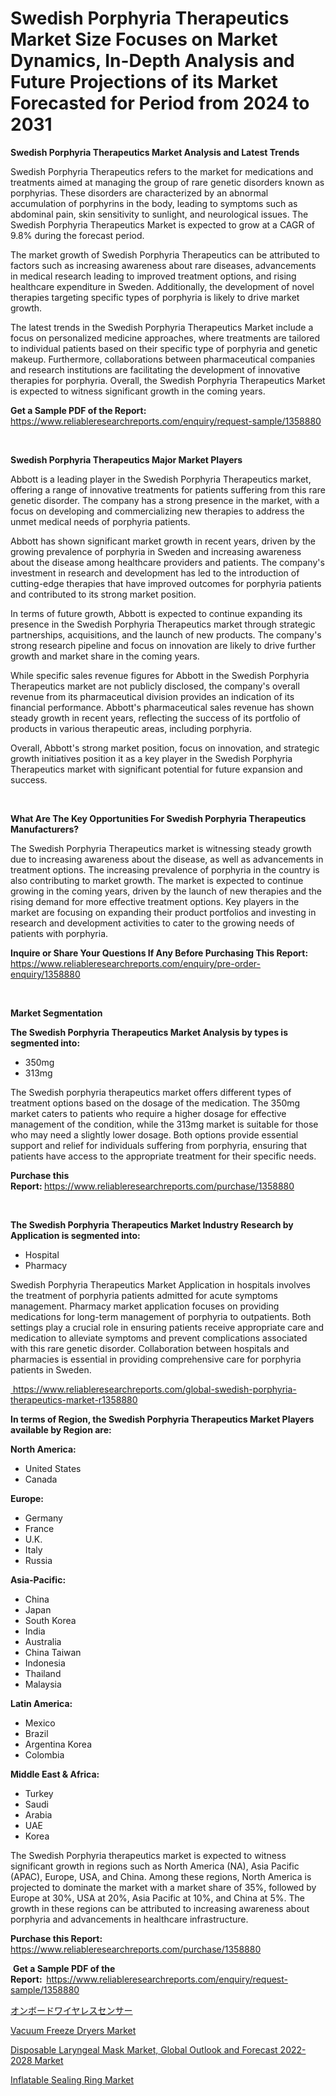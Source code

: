 <p><h1>Swedish Porphyria Therapeutics Market Size Focuses on Market Dynamics, In-Depth Analysis and Future Projections of its Market Forecasted for Period from 2024 to 2031</h1></p><p><strong>Swedish Porphyria Therapeutics Market Analysis and Latest Trends</strong></p>
<p><p>Swedish Porphyria Therapeutics refers to the market for medications and treatments aimed at managing the group of rare genetic disorders known as porphyrias. These disorders are characterized by an abnormal accumulation of porphyrins in the body, leading to symptoms such as abdominal pain, skin sensitivity to sunlight, and neurological issues. The Swedish Porphyria Therapeutics Market is expected to grow at a CAGR of 9.8% during the forecast period.</p><p>The market growth of Swedish Porphyria Therapeutics can be attributed to factors such as increasing awareness about rare diseases, advancements in medical research leading to improved treatment options, and rising healthcare expenditure in Sweden. Additionally, the development of novel therapies targeting specific types of porphyria is likely to drive market growth.</p><p>The latest trends in the Swedish Porphyria Therapeutics Market include a focus on personalized medicine approaches, where treatments are tailored to individual patients based on their specific type of porphyria and genetic makeup. Furthermore, collaborations between pharmaceutical companies and research institutions are facilitating the development of innovative therapies for porphyria. Overall, the Swedish Porphyria Therapeutics Market is expected to witness significant growth in the coming years.</p></p>
<p><strong>Get a Sample PDF of the Report:&nbsp;</strong> <a href="https://www.reliableresearchreports.com/enquiry/request-sample/1358880">https://www.reliableresearchreports.com/enquiry/request-sample/1358880</a></p>
<p>&nbsp;</p>
<p><strong>Swedish Porphyria Therapeutics Major Market Players</strong></p>
<p><p>Abbott is a leading player in the Swedish Porphyria Therapeutics market, offering a range of innovative treatments for patients suffering from this rare genetic disorder. The company has a strong presence in the market, with a focus on developing and commercializing new therapies to address the unmet medical needs of porphyria patients.</p><p>Abbott has shown significant market growth in recent years, driven by the growing prevalence of porphyria in Sweden and increasing awareness about the disease among healthcare providers and patients. The company's investment in research and development has led to the introduction of cutting-edge therapies that have improved outcomes for porphyria patients and contributed to its strong market position.</p><p>In terms of future growth, Abbott is expected to continue expanding its presence in the Swedish Porphyria Therapeutics market through strategic partnerships, acquisitions, and the launch of new products. The company's strong research pipeline and focus on innovation are likely to drive further growth and market share in the coming years.</p><p>While specific sales revenue figures for Abbott in the Swedish Porphyria Therapeutics market are not publicly disclosed, the company's overall revenue from its pharmaceutical division provides an indication of its financial performance. Abbott's pharmaceutical sales revenue has shown steady growth in recent years, reflecting the success of its portfolio of products in various therapeutic areas, including porphyria.</p><p>Overall, Abbott's strong market position, focus on innovation, and strategic growth initiatives position it as a key player in the Swedish Porphyria Therapeutics market with significant potential for future expansion and success.</p></p>
<p>&nbsp;</p>
<p><strong>What Are The Key Opportunities For Swedish Porphyria Therapeutics Manufacturers?</strong></p>
<p><p>The Swedish Porphyria Therapeutics market is witnessing steady growth due to increasing awareness about the disease, as well as advancements in treatment options. The increasing prevalence of porphyria in the country is also contributing to market growth. The market is expected to continue growing in the coming years, driven by the launch of new therapies and the rising demand for more effective treatment options. Key players in the market are focusing on expanding their product portfolios and investing in research and development activities to cater to the growing needs of patients with porphyria.</p></p>
<p><strong>Inquire or Share Your Questions If Any Before Purchasing This Report:</strong> <a href="https://www.reliableresearchreports.com/enquiry/pre-order-enquiry/1358880">https://www.reliableresearchreports.com/enquiry/pre-order-enquiry/1358880</a></p>
<p>&nbsp;</p>
<p><strong>Market Segmentation</strong></p>
<p><strong>The Swedish Porphyria Therapeutics Market Analysis by types is segmented into:</strong></p>
<p><ul><li>350mg</li><li>313mg</li></ul></p>
<p><p>The Swedish porphyria therapeutics market offers different types of treatment options based on the dosage of the medication. The 350mg market caters to patients who require a higher dosage for effective management of the condition, while the 313mg market is suitable for those who may need a slightly lower dosage. Both options provide essential support and relief for individuals suffering from porphyria, ensuring that patients have access to the appropriate treatment for their specific needs.</p></p>
<p><strong>Purchase this Report:&nbsp;</strong><a href="https://www.reliableresearchreports.com/purchase/1358880">https://www.reliableresearchreports.com/purchase/1358880</a></p>
<p>&nbsp;</p>
<p><strong>The Swedish Porphyria Therapeutics Market Industry Research by Application is segmented into:</strong></p>
<p><ul><li>Hospital</li><li>Pharmacy</li></ul></p>
<p><p>Swedish Porphyria Therapeutics Market Application in hospitals involves the treatment of porphyria patients admitted for acute symptoms management. Pharmacy market application focuses on providing medications for long-term management of porphyria to outpatients. Both settings play a crucial role in ensuring patients receive appropriate care and medication to alleviate symptoms and prevent complications associated with this rare genetic disorder. Collaboration between hospitals and pharmacies is essential in providing comprehensive care for porphyria patients in Sweden.</p></p>
<p><a href="https://www.reliableresearchreports.com/global-swedish-porphyria-therapeutics-market-r1358880">&nbsp;https://www.reliableresearchreports.com/global-swedish-porphyria-therapeutics-market-r1358880</a></p>
<p><strong>In terms of Region, the Swedish Porphyria Therapeutics Market Players available by Region are:</strong></p>
<p>
    <p> <strong> North America: </strong>
        <ul>
            <li>United States</li>
            <li>Canada</li>
        </ul>
        </p> 
    <p> <strong> Europe: </strong>
        <ul>
            <li>Germany</li>
            <li>France</li>
            <li>U.K.</li>
            <li>Italy</li>
            <li>Russia</li>
        </ul>
        </p> 
    <p> <strong> Asia-Pacific: </strong>
        <ul>
            <li>China</li>
            <li>Japan</li>
            <li>South Korea</li>
            <li>India</li>
            <li>Australia</li>
            <li>China Taiwan</li>
            <li>Indonesia</li>
            <li>Thailand</li>
            <li>Malaysia</li>
        </ul>
        </p> 
    <p> <strong> Latin America: </strong>
        <ul>
            <li>Mexico</li>
            <li>Brazil</li>
            <li>Argentina Korea</li>
            <li>Colombia</li>
        </ul>
        </p> 
    <p> <strong> Middle East & Africa: </strong>
        <ul>
            <li>Turkey</li>
            <li>Saudi</li>
            <li>Arabia</li>
            <li>UAE</li>
            <li>Korea</li>
        </ul>
    </p>
    </p>
<p><p>The Swedish Porphyria therapeutics market is expected to witness significant growth in regions such as North America (NA), Asia Pacific (APAC), Europe, USA, and China. Among these regions, North America is projected to dominate the market with a market share of 35%, followed by Europe at 30%, USA at 20%, Asia Pacific at 10%, and China at 5%. The growth in these regions can be attributed to increasing awareness about porphyria and advancements in healthcare infrastructure.</p></p>
<p><strong>Purchase this Report: </strong><a href="https://www.reliableresearchreports.com/purchase/1358880">https://www.reliableresearchreports.com/purchase/1358880</a></p>
<p>&nbsp;<strong>Get a Sample PDF of the Report:&nbsp;&nbsp;</strong><a href="https://www.reliableresearchreports.com/enquiry/request-sample/1358880">https://www.reliableresearchreports.com/enquiry/request-sample/1358880</a></p>
<p><strong></strong></p>
<p><p><a href="https://github.com/JessKilback/Market-Research-Report-List-2/blob/main/9112327123411.md">オンボードワイヤレスセンサー</a></p><p><a href="https://medium.com/@yeie266/vacuum-freeze-dryers-market-size-growth-trends-statistics-forecasts-2024-2031-57fa97cf7fcd">Vacuum Freeze Dryers Market</a></p><p><a href="https://github.com/GroverBarry/Market-Research-Report-List-6/blob/main/disposable-laryngeal-mask-market-global-outlook-and-forecast-2022-2028-market.md">Disposable Laryngeal Mask Market, Global Outlook and Forecast 2022-2028 Market</a></p><p><a href="https://medium.com/@bartlakin73/market-forecast-global-inflatable-sealing-ring-trends-and-impact-analysis-2024-2031-by-7a42c94ce172">Inflatable Sealing Ring Market</a></p></p>